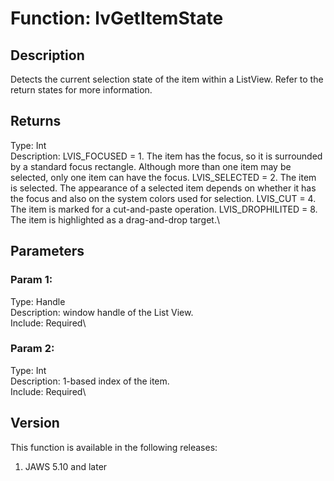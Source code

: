 # Function: lvGetItemState

## Description

Detects the current selection state of the item within a ListView. Refer
to the return states for more information.

## Returns

Type: Int\
Description: LVIS_FOCUSED = 1. The item has the focus, so it is
surrounded by a standard focus rectangle. Although more than one item
may be selected, only one item can have the focus. LVIS_SELECTED = 2.
The item is selected. The appearance of a selected item depends on
whether it has the focus and also on the system colors used for
selection. LVIS_CUT = 4. The item is marked for a cut-and-paste
operation. LVIS_DROPHILITED = 8. The item is highlighted as a
drag-and-drop target.\

## Parameters

### Param 1:

Type: Handle\
Description: window handle of the List View.\
Include: Required\

### Param 2:

Type: Int\
Description: 1-based index of the item.\
Include: Required\

## Version

This function is available in the following releases:

1.  JAWS 5.10 and later
